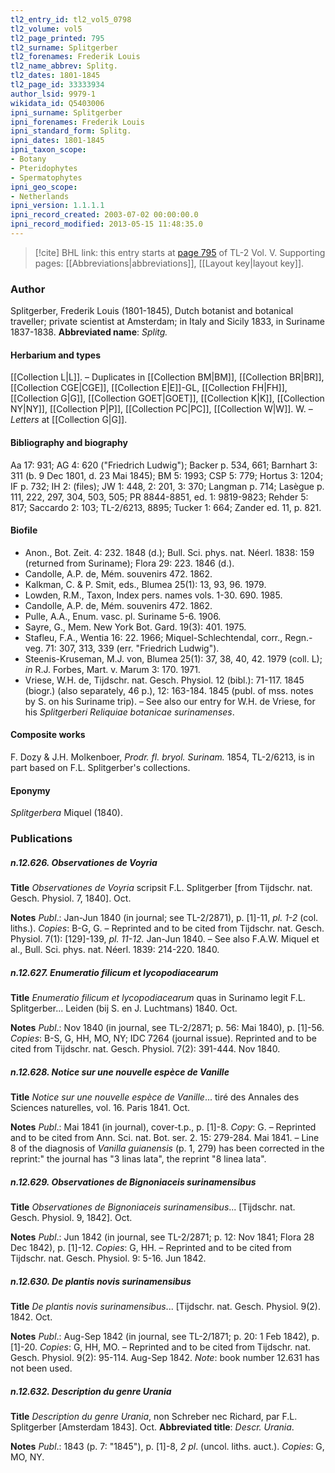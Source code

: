 ```yaml
---
tl2_entry_id: tl2_vol5_0798
tl2_volume: vol5
tl2_page_printed: 795
tl2_surname: Splitgerber
tl2_forenames: Frederik Louis
tl2_name_abbrev: Splitg.
tl2_dates: 1801-1845
tl2_page_id: 33333934
author_lsid: 9979-1
wikidata_id: Q5403006
ipni_surname: Splitgerber
ipni_forenames: Frederik Louis
ipni_standard_form: Splitg.
ipni_dates: 1801-1845
ipni_taxon_scope: 
- Botany
- Pteridophytes
- Spermatophytes
ipni_geo_scope: 
- Netherlands
ipni_version: 1.1.1.1
ipni_record_created: 2003-07-02 00:00:00.0
ipni_record_modified: 2013-05-15 11:48:35.0
---
```



> [!cite] BHL link: this entry starts at [page 795](https://www.biodiversitylibrary.org/page/33333934) of TL-2 Vol. V.
> Supporting pages: [[Abbreviations|abbreviations]], [[Layout key|layout key]].

### Author

Splitgerber, Frederik Louis (1801-1845), Dutch botanist and botanical traveller; private scientist at Amsterdam; in Italy and Sicily 1833, in Suriname 1837-1838. 
**Abbreviated name**: *Splitg.*

#### Herbarium and types

[[Collection L|L]]. – Duplicates in [[Collection BM|BM]], [[Collection BR|BR]], [[Collection CGE|CGE]], [[Collection E|E]]-GL, [[Collection FH|FH]], [[Collection G|G]], [[Collection GOET|GOET]], [[Collection K|K]], [[Collection NY|NY]], [[Collection P|P]], [[Collection PC|PC]], [[Collection W|W]]. W. – *Letters* at [[Collection G|G]].

#### Bibliography and biography

Aa 17: 931; AG 4: 620 ("Friedrich Ludwig"); Backer p. 534, 661; Barnhart 3: 311 (b. 9 Dec 1801, d. 23 Mai 1845); BM 5: 1993; CSP 5: 779; Hortus 3: 1204; IF p. 732; IH 2: (files); JW 1: 448, 2: 201, 3: 370; Langman p. 714; Lasègue p. 111, 222, 297, 304, 503, 505; PR 8844-8851, ed. 1: 9819-9823; Rehder 5: 817; Saccardo 2: 103; TL-2/6213, 8895; Tucker 1: 664; Zander ed. 11, p. 821.

#### Biofile

- Anon., Bot. Zeit. 4: 232. 1848 (d.); Bull. Sci. phys. nat. Néerl. 1838: 159 (returned from Suriname); Flora 29: 223. 1846 (d.).
- Candolle, A.P. de, Mém. souvenirs 472. 1862.
- Kalkman, C. & P. Smit, eds., Blumea 25(1): 13, 93, 96. 1979.
- Lowden, R.M., Taxon, Index pers. names vols. 1-30. 690. 1985.
- Candolle, A.P. de, Mém. souvenirs 472. 1862.
- Pulle, A.A., Enum. vasc. pl. Suriname 5-6. 1906.
- Sayre, G., Mem. New York Bot. Gard. 19(3): 401. 1975.
- Stafleu, F.A., Wentia 16: 22. 1966; Miquel-Schlechtendal, corr., Regn.-veg. 71: 307, 313, 339 (err. "Friedrich Ludwig").
- Steenis-Kruseman, M.J. von, Blumea 25(1): 37, 38, 40, 42. 1979 (coll. L); *in* R.J. Forbes, Mart. v. Marum 3: 170. 1971.
- Vriese, W.H. de, Tijdschr. nat. Gesch. Physiol. 12 (bibl.): 71-117. 1845 (biogr.) (also separately, 46 p.), 12: 163-184. 1845 (publ. of mss. notes by S. on his Suriname trip). – See also our entry for W.H. de Vriese, for his *Splitgerberi Reliquiae botanicae surinamenses*.

#### Composite works

F. Dozy & J.H. Molkenboer, *Prodr. fl. bryol. Surinam.* 1854, TL-2/6213, is in part based on F.L. Splitgerber's collections.

#### Eponymy

*Splitgerbera* Miquel (1840).

### Publications

##### n.12.626. Observationes de Voyria

**Title**
*Observationes de Voyria* scripsit F.L. Splitgerber \[from Tijdschr. nat. Gesch. Physiol. 7, 1840\]. Oct.

**Notes**
*Publ*.: Jan-Jun 1840 (in journal; see TL-2/2871), p. \[1\]-11, *pl. 1-2* (col. liths.). *Copies*: B-G, G. – Reprinted and to be cited from Tijdschr. nat. Gesch. Physiol. 7(1): \[129\]-139, *pl. 11-12.* Jan-Jun 1840. – See also F.A.W. Miquel et al., Bull. Sci. phys. nat. Néerl. 1839: 214-220. 1840.

##### n.12.627. Enumeratio filicum et lycopodiacearum

**Title**
*Enumeratio filicum et lycopodiacearum* quas in Surinamo legit F.L. Splitgerber... Leiden (bij S. en J. Luchtmans) 1840. Oct.

**Notes**
*Publ*.: Nov 1840 (in journal, see TL-2/2871; p. 56: Mai 1840), p. \[1\]-56. *Copies*: B-S, G, HH, MO, NY; IDC 7264 (journal issue). Reprinted and to be cited from Tijdschr. nat. Gesch. Physiol. 7(2): 391-444. Nov 1840.

##### n.12.628. Notice sur une nouvelle espèce de Vanille

**Title**
*Notice sur une nouvelle espèce de Vanille*... tiré des Annales des Sciences naturelles, vol. 16. Paris 1841. Oct.

**Notes**
*Publ*.: Mai 1841 (in journal), cover-t.p., p. \[1\]-8. *Copy*: G. – Reprinted and to be cited from Ann. Sci. nat. Bot. ser. 2. 15: 279-284. Mai 1841. – Line 8 of the diagnosis of *Vanilla guianensis* (p. 1, 279) has been corrected in the reprint:" the journal has "3 linas lata", the reprint "8 linea lata".

##### n.12.629. Observationes de Bignoniaceis surinamensibus

**Title**
*Observationes de Bignoniaceis surinamensibus*... \[Tijdschr. nat. Gesch. Physiol. 9, 1842\]. Oct.

**Notes**
*Publ*.: Jun 1842 (in journal, see TL-2/2871; p. 12: Nov 1841; Flora 28 Dec 1842), p. \[1\]-12. *Copies*: G, HH. – Reprinted and to be cited from Tijdschr. nat. Gesch. Physiol. 9: 5-16. Jun 1842.

##### n.12.630. De plantis novis surinamensibus

**Title**
*De plantis novis surinamensibus*... \[Tijdschr. nat. Gesch. Physiol. 9(2). 1842. Oct.

**Notes**
*Publ*.: Aug-Sep 1842 (in journal, see TL-2/1871; p. 20: 1 Feb 1842), p. \[1\]-20. *Copies*: G, HH, MO. – Reprinted and to be cited from Tijdschr. nat. Gesch. Physiol. 9(2): 95-114. Aug-Sep 1842.
*Note*: book number 12.631 has not been used.

##### n.12.632. Description du genre Urania

**Title**
*Description du genre Urania*, non Schreber nec Richard, par F.L. Splitgerber \[Amsterdam 1843\]. Oct.
**Abbreviated title**: *Descr. Urania*.

**Notes**
*Publ*.: 1843 (p. 7: "1845"), p. \[1\]-8, *2 pl*. (uncol. liths. auct.). *Copies*: G, MO, NY.

